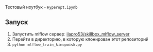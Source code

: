 
Тестовый ноутбук - `Hyperopt.ipynb`

## Запуск

1. Запустить mlflow сервер: [ilapro53/skillbox_mlflow_server](https://github.com/ilapro53/skillbox_mlflow_server)
2. Перейти в директорию, в которую клонирован этот репозиторий
3. `python mlflow_train_kinopoisk.py`
